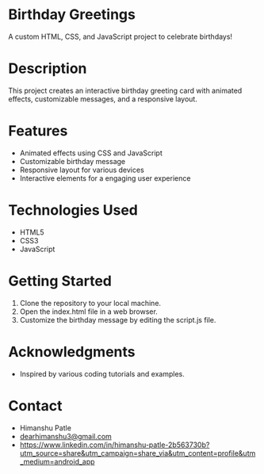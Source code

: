 # Birthday Greetings

A custom HTML, CSS, and JavaScript project to celebrate birthdays!

# Description

This project creates an interactive birthday greeting card with animated effects, customizable messages, and a responsive layout.

# Features

- Animated effects using CSS and JavaScript
- Customizable birthday message
- Responsive layout for various devices
- Interactive elements for a engaging user experience

# Technologies Used

- HTML5
- CSS3
- JavaScript

# Getting Started

1. Clone the repository to your local machine.
2. Open the index.html file in a web browser.
3. Customize the birthday message by editing the script.js file.

# Acknowledgments

- Inspired by various coding tutorials and examples.

# Contact

- Himanshu Patle
- dearhimanshu3@gmail.com
- https://www.linkedin.com/in/himanshu-patle-2b563730b?utm_source=share&utm_campaign=share_via&utm_content=profile&utm_medium=android_app
